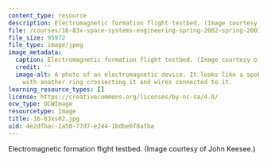```yaml
---
content_type: resource
description: Electromagnetic formation flight testbed. (Image courtesy of John Keesee.)
file: /courses/16-83x-space-systems-engineering-spring-2002-spring-2003/4e2dfbac2a5077d7e2441bdbe6f8afba_16-83xs02.jpg
file_size: 95972
file_type: image/jpeg
image_metadata:
  caption: Electromagnetic formation flight testbed. (Image courtesy of John Keesee.)
  credit: ''
  image-alt: A photo of an electromagnetic device. It looks like a spokeless unicycle
    with another ring crossecting it and wires connected to it.
learning_resource_types: []
license: https://creativecommons.org/licenses/by-nc-sa/4.0/
ocw_type: OCWImage
resourcetype: Image
title: 16-83xs02.jpg
uid: 4e2dfbac-2a50-77d7-e244-1bdbe6f8afba
---
```

Electromagnetic formation flight testbed. (Image courtesy of John Keesee.)